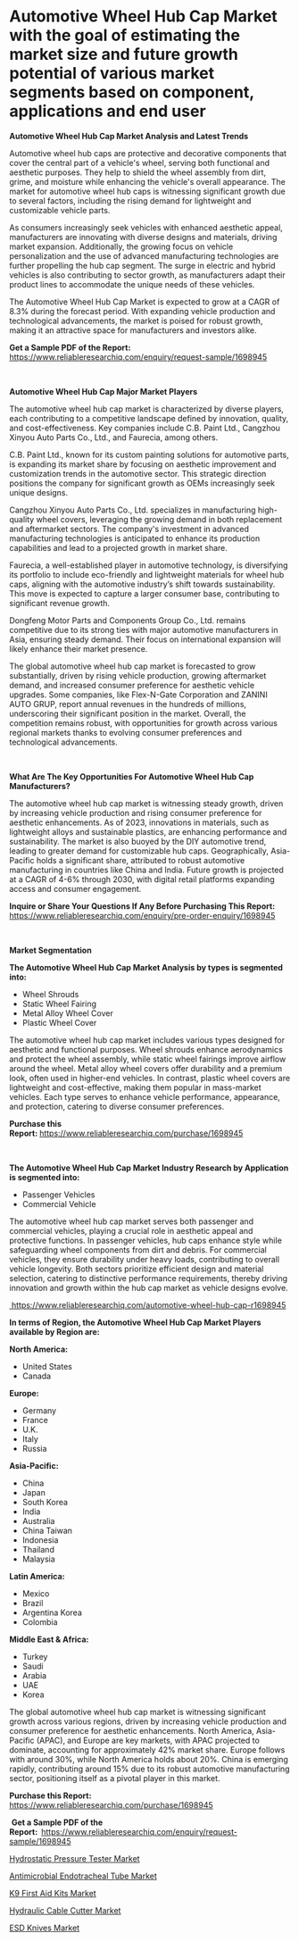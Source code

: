 <p><h1>Automotive Wheel Hub Cap Market with the goal of estimating the market size and future growth potential of various market segments based on component, applications and end user</h1></p><p><strong>Automotive Wheel Hub Cap Market Analysis and Latest Trends</strong></p>
<p><p>Automotive wheel hub caps are protective and decorative components that cover the central part of a vehicle's wheel, serving both functional and aesthetic purposes. They help to shield the wheel assembly from dirt, grime, and moisture while enhancing the vehicle's overall appearance. The market for automotive wheel hub caps is witnessing significant growth due to several factors, including the rising demand for lightweight and customizable vehicle parts.</p><p>As consumers increasingly seek vehicles with enhanced aesthetic appeal, manufacturers are innovating with diverse designs and materials, driving market expansion. Additionally, the growing focus on vehicle personalization and the use of advanced manufacturing technologies are further propelling the hub cap segment. The surge in electric and hybrid vehicles is also contributing to sector growth, as manufacturers adapt their product lines to accommodate the unique needs of these vehicles.</p><p>The Automotive Wheel Hub Cap Market is expected to grow at a CAGR of 8.3% during the forecast period. With expanding vehicle production and technological advancements, the market is poised for robust growth, making it an attractive space for manufacturers and investors alike.</p></p>
<p><strong>Get a Sample PDF of the Report:&nbsp;</strong> <a href="https://www.reliableresearchiq.com/enquiry/request-sample/1698945?utm_campaign=1744&utm_medium=2&utm_source=Github&utm_content=ia&utm_term=20102024&utm_id=automotive-wheel-hub-cap">https://www.reliableresearchiq.com/enquiry/request-sample/1698945</a></p>
<p>&nbsp;</p>
<p><strong>Automotive Wheel Hub Cap Major Market Players</strong></p>
<p><p>The automotive wheel hub cap market is characterized by diverse players, each contributing to a competitive landscape defined by innovation, quality, and cost-effectiveness. Key companies include C.B. Paint Ltd., Cangzhou Xinyou Auto Parts Co., Ltd., and Faurecia, among others.</p><p>C.B. Paint Ltd., known for its custom painting solutions for automotive parts, is expanding its market share by focusing on aesthetic improvement and customization trends in the automotive sector. This strategic direction positions the company for significant growth as OEMs increasingly seek unique designs.</p><p>Cangzhou Xinyou Auto Parts Co., Ltd. specializes in manufacturing high-quality wheel covers, leveraging the growing demand in both replacement and aftermarket sectors. The company's investment in advanced manufacturing technologies is anticipated to enhance its production capabilities and lead to a projected growth in market share.</p><p>Faurecia, a well-established player in automotive technology, is diversifying its portfolio to include eco-friendly and lightweight materials for wheel hub caps, aligning with the automotive industry’s shift towards sustainability. This move is expected to capture a larger consumer base, contributing to significant revenue growth.</p><p>Dongfeng Motor Parts and Components Group Co., Ltd. remains competitive due to its strong ties with major automotive manufacturers in Asia, ensuring steady demand. Their focus on international expansion will likely enhance their market presence.</p><p>The global automotive wheel hub cap market is forecasted to grow substantially, driven by rising vehicle production, growing aftermarket demand, and increased consumer preference for aesthetic vehicle upgrades. Some companies, like Flex-N-Gate Corporation and ZANINI AUTO GRUP, report annual revenues in the hundreds of millions, underscoring their significant position in the market. Overall, the competition remains robust, with opportunities for growth across various regional markets thanks to evolving consumer preferences and technological advancements.</p></p>
<p>&nbsp;</p>
<p><strong>What Are The Key Opportunities For Automotive Wheel Hub Cap Manufacturers?</strong></p>
<p><p>The automotive wheel hub cap market is witnessing steady growth, driven by increasing vehicle production and rising consumer preference for aesthetic enhancements. As of 2023, innovations in materials, such as lightweight alloys and sustainable plastics, are enhancing performance and sustainability. The market is also buoyed by the DIY automotive trend, leading to greater demand for customizable hub caps. Geographically, Asia-Pacific holds a significant share, attributed to robust automotive manufacturing in countries like China and India. Future growth is projected at a CAGR of 4-6% through 2030, with digital retail platforms expanding access and consumer engagement.</p></p>
<p><strong>Inquire or Share Your Questions If Any Before Purchasing This Report:</strong> <a href="https://www.reliableresearchiq.com/enquiry/pre-order-enquiry/1698945?utm_campaign=1744&utm_medium=2&utm_source=Github&utm_content=ia&utm_term=20102024&utm_id=automotive-wheel-hub-cap">https://www.reliableresearchiq.com/enquiry/pre-order-enquiry/1698945</a></p>
<p>&nbsp;</p>
<p><strong>Market Segmentation</strong></p>
<p><strong>The Automotive Wheel Hub Cap Market Analysis by types is segmented into:</strong></p>
<p><ul><li>Wheel Shrouds</li><li>Static Wheel Fairing</li><li>Metal Alloy Wheel Cover</li><li>Plastic Wheel Cover</li></ul></p>
<p><p>The automotive wheel hub cap market includes various types designed for aesthetic and functional purposes. Wheel shrouds enhance aerodynamics and protect the wheel assembly, while static wheel fairings improve airflow around the wheel. Metal alloy wheel covers offer durability and a premium look, often used in higher-end vehicles. In contrast, plastic wheel covers are lightweight and cost-effective, making them popular in mass-market vehicles. Each type serves to enhance vehicle performance, appearance, and protection, catering to diverse consumer preferences.</p></p>
<p><strong>Purchase this Report:&nbsp;</strong><a href="https://www.reliableresearchiq.com/purchase/1698945?utm_campaign=1744&utm_medium=2&utm_source=Github&utm_content=ia&utm_term=20102024&utm_id=automotive-wheel-hub-cap">https://www.reliableresearchiq.com/purchase/1698945</a></p>
<p>&nbsp;</p>
<p><strong>The Automotive Wheel Hub Cap Market Industry Research by Application is segmented into:</strong></p>
<p><ul><li>Passenger Vehicles</li><li>Commercial Vehicle</li></ul></p>
<p><p>The automotive wheel hub cap market serves both passenger and commercial vehicles, playing a crucial role in aesthetic appeal and protective functions. In passenger vehicles, hub caps enhance style while safeguarding wheel components from dirt and debris. For commercial vehicles, they ensure durability under heavy loads, contributing to overall vehicle longevity. Both sectors prioritize efficient design and material selection, catering to distinctive performance requirements, thereby driving innovation and growth within the hub cap market as vehicle designs evolve.</p></p>
<p><a href="https://www.reliableresearchiq.com/automotive-wheel-hub-cap-r1698945?utm_campaign=1744&utm_medium=2&utm_source=Github&utm_content=ia&utm_term=20102024&utm_id=automotive-wheel-hub-cap">&nbsp;https://www.reliableresearchiq.com/automotive-wheel-hub-cap-r1698945</a></p>
<p><strong>In terms of Region, the Automotive Wheel Hub Cap Market Players available by Region are:</strong></p>
<p>
    <p> <strong> North America: </strong>
        <ul>
            <li>United States</li>
            <li>Canada</li>
        </ul>
        </p> 
    <p> <strong> Europe: </strong>
        <ul>
            <li>Germany</li>
            <li>France</li>
            <li>U.K.</li>
            <li>Italy</li>
            <li>Russia</li>
        </ul>
        </p> 
    <p> <strong> Asia-Pacific: </strong>
        <ul>
            <li>China</li>
            <li>Japan</li>
            <li>South Korea</li>
            <li>India</li>
            <li>Australia</li>
            <li>China Taiwan</li>
            <li>Indonesia</li>
            <li>Thailand</li>
            <li>Malaysia</li>
        </ul>
        </p> 
    <p> <strong> Latin America: </strong>
        <ul>
            <li>Mexico</li>
            <li>Brazil</li>
            <li>Argentina Korea</li>
            <li>Colombia</li>
        </ul>
        </p> 
    <p> <strong> Middle East & Africa: </strong>
        <ul>
            <li>Turkey</li>
            <li>Saudi</li>
            <li>Arabia</li>
            <li>UAE</li>
            <li>Korea</li>
        </ul>
    </p>
    </p>
<p><p>The global automotive wheel hub cap market is witnessing significant growth across various regions, driven by increasing vehicle production and consumer preference for aesthetic enhancements. North America, Asia-Pacific (APAC), and Europe are key markets, with APAC projected to dominate, accounting for approximately 42% market share. Europe follows with around 30%, while North America holds about 20%. China is emerging rapidly, contributing around 15% due to its robust automotive manufacturing sector, positioning itself as a pivotal player in this market.</p></p>
<p><strong>Purchase this Report: </strong><a href="https://www.reliableresearchiq.com/purchase/1698945?utm_campaign=1744&utm_medium=2&utm_source=Github&utm_content=ia&utm_term=20102024&utm_id=automotive-wheel-hub-cap">https://www.reliableresearchiq.com/purchase/1698945</a></p>
<p>&nbsp;<strong>Get a Sample PDF of the Report:&nbsp;&nbsp;</strong><a href="https://www.reliableresearchiq.com/enquiry/request-sample/1698945?utm_campaign=1744&utm_medium=2&utm_source=Github&utm_content=ia&utm_term=20102024&utm_id=automotive-wheel-hub-cap">https://www.reliableresearchiq.com/enquiry/request-sample/1698945</a></p>
<p><strong></strong></p>
<p><p><a href="https://issuu.com/reportprime-2/docs/hydrostatic-pressure-tester-market-_2acc7dd5d8eed7?utm_campaign=1744&utm_medium=2&utm_source=Github&utm_content=ia&utm_term=20102024&utm_id=automotive-wheel-hub-cap">Hydrostatic Pressure Tester Market</a></p><p><a href="https://github.com/AlisaRowe24/Market-Research-Report-List-1/blob/main/antimicrobial-endotracheal-tube-market.md?utm_campaign=1744&utm_medium=2&utm_source=Github&utm_content=ia&utm_term=20102024&utm_id=automotive-wheel-hub-cap">Antimicrobial Endotracheal Tube Market</a></p><p><a href="https://www.linkedin.com/pulse/k9-first-aid-kits-market-analysis-report-global-insights-8vize?utm_campaign=1744&utm_medium=2&utm_source=Github&utm_content=ia&utm_term=20102024&utm_id=automotive-wheel-hub-cap">K9 First Aid Kits Market</a></p><p><a href="https://issuu.com/reportprime-2/docs/hydraulic-cable-cutter-market-size-_93429aea7da37e?utm_campaign=1744&utm_medium=2&utm_source=Github&utm_content=ia&utm_term=20102024&utm_id=automotive-wheel-hub-cap">Hydraulic Cable Cutter Market</a></p><p><a href="https://www.linkedin.com/pulse/esd-knives-market-industry-landscape-growth-trajectories-rlt2e?utm_campaign=1744&utm_medium=2&utm_source=Github&utm_content=ia&utm_term=20102024&utm_id=automotive-wheel-hub-cap">ESD Knives Market</a></p></p>